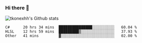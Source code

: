 ### Hi there 👋

![tkonexhh's Github stats](https://github-readme-stats.vercel.app/api?username=tkonexhh&show_icons=true)


<!--START_SECTION:waka-->

```text
C#      20 hrs 34 mins  ███████████████░░░░░░░░░░   60.04 %
HLSL    12 hrs 59 mins  █████████▒░░░░░░░░░░░░░░░   37.93 %
Other   41 mins         ▓░░░░░░░░░░░░░░░░░░░░░░░░   02.00 %
```

<!--END_SECTION:waka-->
